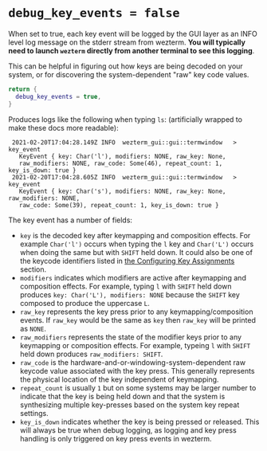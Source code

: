 # `debug_key_events = false`

When set to true, each key event will be logged by the GUI layer as an INFO
level log message on the stderr stream from wezterm.  **You will typically need
to launch `wezterm` directly from another terminal to see this logging**.

This can be helpful in figuring out how keys are being decoded on your system,
or for discovering the system-dependent "raw" key code values.

```lua
return {
  debug_key_events = true,
}
```

Produces logs like the following when typing `ls`: (artificially wrapped
to make these docs more readable):

```
 2021-02-20T17:04:28.149Z INFO  wezterm_gui::gui::termwindow   > key_event 
   KeyEvent { key: Char('l'), modifiers: NONE, raw_key: None,
   raw_modifiers: NONE, raw_code: Some(46), repeat_count: 1, key_is_down: true }
 2021-02-20T17:04:28.605Z INFO  wezterm_gui::gui::termwindow   > key_event
   KeyEvent { key: Char('s'), modifiers: NONE, raw_key: None, raw_modifiers: NONE,
   raw_code: Some(39), repeat_count: 1, key_is_down: true }
```

The key event has a number of fields:

* `key` is the decoded key after keymapping and composition effects.  For
  example `Char('l')` occurs when typing the `l` key and `Char('L')` occurs
  when doing the same but with `SHIFT` held down.  It could also be one
  of the keycode identifiers listed in
  [the Configuring Key Assignments](../../keys.md#configuring-key-assignments)
  section.
* `modifiers` indicates which modifiers are active after keymapping and composition
  effects.  For example, typing `l` with `SHIFT` held down produces
  `key: Char('L'), modifiers: NONE` because the `SHIFT` key composed to produce
  the uppercase `L`.
* `raw_key` represents the key press prior to any keymapping/composition events.
  If `raw_key` would be the same as `key` then `raw_key` will be printed as `NONE`.
* `raw_modifiers` represents the state of the modifier keys prior to any keymapping
  or composition effects.  For example, typeing `l` with `SHIFT` held down produces
  `raw_modifiers: SHIFT`.
* `raw_code` is the hardware-and-or-windowing-system-dependent raw keycode value
  associated with the key press.  This generally represents the physical location
  of the key independent of keymapping.
* `repeat_count` is usually `1` but on some systems may be larger number to
  indicate that the key is being held down and that the system is synthesizing
  multiple key-presses based on the system key repeat settings.
* `key_is_down` indicates whether the key is being pressed or released. This
  will always be true when debug logging, as logging and key press handling is
  only triggered on key press events in wezterm.

